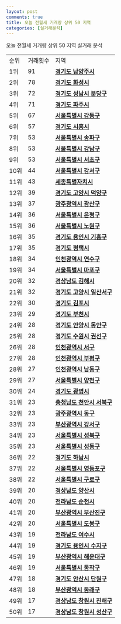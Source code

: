 ```yaml
---
layout: post
comments: true
title: 오늘 전월세 거개량 상위 50 지역
categories: [실거래분석]
---
```


오늘 전월세 거개량 상위 50 지역 실거래 분석

<table>
  <tr>
    <td>순위</td>
    <td>거래횟수</td>
    <td>지역</td>
  </tr>

  <tr>
    <td>1위</td>
    <td>91</td>
    <td colspan="4" style="font-weight: bold;"><a href="/실거래가/2021/06/23/41360.html">경기도 남양주시 </a></td>
  </tr>

  <tr>
    <td>2위</td>
    <td>78</td>
    <td colspan="4" style="font-weight: bold;"><a href="/실거래가/2021/06/23/41590.html">경기도 화성시 </a></td>
  </tr>

  <tr>
    <td>3위</td>
    <td>72</td>
    <td colspan="4" style="font-weight: bold;"><a href="/실거래가/2021/06/23/41135.html">경기도 성남시 분당구 </a></td>
  </tr>

  <tr>
    <td>4위</td>
    <td>71</td>
    <td colspan="4" style="font-weight: bold;"><a href="/실거래가/2021/06/23/41480.html">경기도 파주시 </a></td>
  </tr>

  <tr>
    <td>5위</td>
    <td>67</td>
    <td colspan="4" style="font-weight: bold;"><a href="/실거래가/2021/06/23/11740.html">서울특별시 강동구 </a></td>
  </tr>

  <tr>
    <td>6위</td>
    <td>57</td>
    <td colspan="4" style="font-weight: bold;"><a href="/실거래가/2021/06/23/41390.html">경기도 시흥시 </a></td>
  </tr>

  <tr>
    <td>7위</td>
    <td>53</td>
    <td colspan="4" style="font-weight: bold;"><a href="/실거래가/2021/06/23/11710.html">서울특별시 송파구 </a></td>
  </tr>

  <tr>
    <td>8위</td>
    <td>53</td>
    <td colspan="4" style="font-weight: bold;"><a href="/실거래가/2021/06/23/11680.html">서울특별시 강남구 </a></td>
  </tr>

  <tr>
    <td>9위</td>
    <td>53</td>
    <td colspan="4" style="font-weight: bold;"><a href="/실거래가/2021/06/23/11650.html">서울특별시 서초구 </a></td>
  </tr>

  <tr>
    <td>10위</td>
    <td>44</td>
    <td colspan="4" style="font-weight: bold;"><a href="/실거래가/2021/06/23/11500.html">서울특별시 강서구 </a></td>
  </tr>

  <tr>
    <td>11위</td>
    <td>43</td>
    <td colspan="4" style="font-weight: bold;"><a href="/실거래가/2021/06/23/36110.html">세종특별자치시 </a></td>
  </tr>

  <tr>
    <td>12위</td>
    <td>39</td>
    <td colspan="4" style="font-weight: bold;"><a href="/실거래가/2021/06/23/41281.html">경기도 고양시 덕양구 </a></td>
  </tr>

  <tr>
    <td>13위</td>
    <td>37</td>
    <td colspan="4" style="font-weight: bold;"><a href="/실거래가/2021/06/23/29200.html">광주광역시 광산구 </a></td>
  </tr>

  <tr>
    <td>14위</td>
    <td>36</td>
    <td colspan="4" style="font-weight: bold;"><a href="/실거래가/2021/06/23/11380.html">서울특별시 은평구 </a></td>
  </tr>

  <tr>
    <td>15위</td>
    <td>36</td>
    <td colspan="4" style="font-weight: bold;"><a href="/실거래가/2021/06/23/11350.html">서울특별시 노원구 </a></td>
  </tr>

  <tr>
    <td>16위</td>
    <td>35</td>
    <td colspan="4" style="font-weight: bold;"><a href="/실거래가/2021/06/23/41463.html">경기도 용인시 기흥구 </a></td>
  </tr>

  <tr>
    <td>17위</td>
    <td>35</td>
    <td colspan="4" style="font-weight: bold;"><a href="/실거래가/2021/06/23/41220.html">경기도 평택시 </a></td>
  </tr>

  <tr>
    <td>18위</td>
    <td>34</td>
    <td colspan="4" style="font-weight: bold;"><a href="/실거래가/2021/06/23/28185.html">인천광역시 연수구 </a></td>
  </tr>

  <tr>
    <td>19위</td>
    <td>34</td>
    <td colspan="4" style="font-weight: bold;"><a href="/실거래가/2021/06/23/11440.html">서울특별시 마포구 </a></td>
  </tr>

  <tr>
    <td>20위</td>
    <td>32</td>
    <td colspan="4" style="font-weight: bold;"><a href="/실거래가/2021/06/23/48250.html">경상남도 김해시 </a></td>
  </tr>

  <tr>
    <td>21위</td>
    <td>32</td>
    <td colspan="4" style="font-weight: bold;"><a href="/실거래가/2021/06/23/41287.html">경기도 고양시 일산서구 </a></td>
  </tr>

  <tr>
    <td>22위</td>
    <td>30</td>
    <td colspan="4" style="font-weight: bold;"><a href="/실거래가/2021/06/23/41570.html">경기도 김포시 </a></td>
  </tr>

  <tr>
    <td>23위</td>
    <td>29</td>
    <td colspan="4" style="font-weight: bold;"><a href="/실거래가/2021/06/23/41190.html">경기도 부천시 </a></td>
  </tr>

  <tr>
    <td>24위</td>
    <td>28</td>
    <td colspan="4" style="font-weight: bold;"><a href="/실거래가/2021/06/23/41173.html">경기도 안양시 동안구 </a></td>
  </tr>

  <tr>
    <td>25위</td>
    <td>28</td>
    <td colspan="4" style="font-weight: bold;"><a href="/실거래가/2021/06/23/41113.html">경기도 수원시 권선구 </a></td>
  </tr>

  <tr>
    <td>26위</td>
    <td>28</td>
    <td colspan="4" style="font-weight: bold;"><a href="/실거래가/2021/06/23/28260.html">인천광역시 서구 </a></td>
  </tr>

  <tr>
    <td>27위</td>
    <td>28</td>
    <td colspan="4" style="font-weight: bold;"><a href="/실거래가/2021/06/23/28237.html">인천광역시 부평구 </a></td>
  </tr>

  <tr>
    <td>28위</td>
    <td>27</td>
    <td colspan="4" style="font-weight: bold;"><a href="/실거래가/2021/06/23/28200.html">인천광역시 남동구 </a></td>
  </tr>

  <tr>
    <td>29위</td>
    <td>27</td>
    <td colspan="4" style="font-weight: bold;"><a href="/실거래가/2021/06/23/11470.html">서울특별시 양천구 </a></td>
  </tr>

  <tr>
    <td>30위</td>
    <td>24</td>
    <td colspan="4" style="font-weight: bold;"><a href="/실거래가/2021/06/23/41210.html">경기도 광명시 </a></td>
  </tr>

  <tr>
    <td>31위</td>
    <td>23</td>
    <td colspan="4" style="font-weight: bold;"><a href="/실거래가/2021/06/23/44133.html">충청남도 천안시 서북구 </a></td>
  </tr>

  <tr>
    <td>32위</td>
    <td>23</td>
    <td colspan="4" style="font-weight: bold;"><a href="/실거래가/2021/06/23/29110.html">광주광역시 동구 </a></td>
  </tr>

  <tr>
    <td>33위</td>
    <td>23</td>
    <td colspan="4" style="font-weight: bold;"><a href="/실거래가/2021/06/23/26440.html">부산광역시 강서구 </a></td>
  </tr>

  <tr>
    <td>34위</td>
    <td>23</td>
    <td colspan="4" style="font-weight: bold;"><a href="/실거래가/2021/06/23/11290.html">서울특별시 성북구 </a></td>
  </tr>

  <tr>
    <td>35위</td>
    <td>23</td>
    <td colspan="4" style="font-weight: bold;"><a href="/실거래가/2021/06/23/11200.html">서울특별시 성동구 </a></td>
  </tr>

  <tr>
    <td>36위</td>
    <td>22</td>
    <td colspan="4" style="font-weight: bold;"><a href="/실거래가/2021/06/23/41450.html">경기도 하남시 </a></td>
  </tr>

  <tr>
    <td>37위</td>
    <td>22</td>
    <td colspan="4" style="font-weight: bold;"><a href="/실거래가/2021/06/23/11560.html">서울특별시 영등포구 </a></td>
  </tr>

  <tr>
    <td>38위</td>
    <td>22</td>
    <td colspan="4" style="font-weight: bold;"><a href="/실거래가/2021/06/23/11530.html">서울특별시 구로구 </a></td>
  </tr>

  <tr>
    <td>39위</td>
    <td>20</td>
    <td colspan="4" style="font-weight: bold;"><a href="/실거래가/2021/06/23/48330.html">경상남도 양산시 </a></td>
  </tr>

  <tr>
    <td>40위</td>
    <td>20</td>
    <td colspan="4" style="font-weight: bold;"><a href="/실거래가/2021/06/23/46150.html">전라남도 순천시 </a></td>
  </tr>

  <tr>
    <td>41위</td>
    <td>20</td>
    <td colspan="4" style="font-weight: bold;"><a href="/실거래가/2021/06/23/26230.html">부산광역시 부산진구 </a></td>
  </tr>

  <tr>
    <td>42위</td>
    <td>20</td>
    <td colspan="4" style="font-weight: bold;"><a href="/실거래가/2021/06/23/11320.html">서울특별시 도봉구 </a></td>
  </tr>

  <tr>
    <td>43위</td>
    <td>19</td>
    <td colspan="4" style="font-weight: bold;"><a href="/실거래가/2021/06/23/46130.html">전라남도 여수시 </a></td>
  </tr>

  <tr>
    <td>44위</td>
    <td>19</td>
    <td colspan="4" style="font-weight: bold;"><a href="/실거래가/2021/06/23/41465.html">경기도 용인시 수지구 </a></td>
  </tr>

  <tr>
    <td>45위</td>
    <td>19</td>
    <td colspan="4" style="font-weight: bold;"><a href="/실거래가/2021/06/23/26350.html">부산광역시 해운대구 </a></td>
  </tr>

  <tr>
    <td>46위</td>
    <td>19</td>
    <td colspan="4" style="font-weight: bold;"><a href="/실거래가/2021/06/23/11590.html">서울특별시 동작구 </a></td>
  </tr>

  <tr>
    <td>47위</td>
    <td>18</td>
    <td colspan="4" style="font-weight: bold;"><a href="/실거래가/2021/06/23/41273.html">경기도 안산시 단원구 </a></td>
  </tr>

  <tr>
    <td>48위</td>
    <td>18</td>
    <td colspan="4" style="font-weight: bold;"><a href="/실거래가/2021/06/23/26260.html">부산광역시 동래구 </a></td>
  </tr>

  <tr>
    <td>49위</td>
    <td>17</td>
    <td colspan="4" style="font-weight: bold;"><a href="/실거래가/2021/06/23/48129.html">경상남도 창원시 진해구 </a></td>
  </tr>

  <tr>
    <td>50위</td>
    <td>17</td>
    <td colspan="4" style="font-weight: bold;"><a href="/실거래가/2021/06/23/48123.html">경상남도 창원시 성산구 </a></td>
  </tr>

</table>
